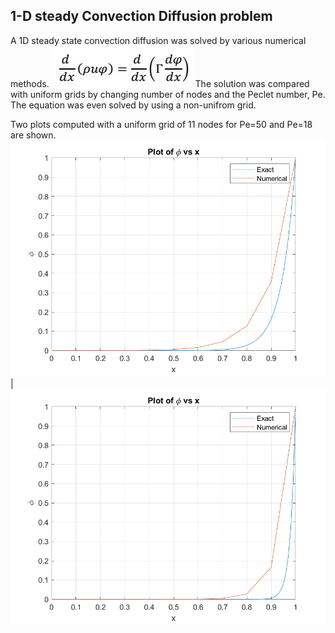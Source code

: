 ## 1-D steady Convection Diffusion problem
A 1D steady state convection diffusion was solved by various numerical methods. 
![Alt-txt](https://github.com/devanshuThakar/Computational-Fluid-Dynamics/blob/main/Project-1/Images/1D-equn.jpg)
The solution was compared with uniform grids by changing number of nodes and the Peclet number, Pe. The equation was even solved by using a non-unifrom grid. 

Two plots computed with a uniform grid of 11 nodes for Pe=50 and Pe=18 are shown.
![alt-text-1](https://github.com/devanshuThakar/Computational-Fluid-Dynamics/blob/main/Project-1/Images/Uniform_Nodes_11_Pe_18_phi_vs_x.png) | ![alt-text-2](https://github.com/devanshuThakar/Computational-Fluid-Dynamics/blob/main/Project-1/Images/Uniform_Nodes_11_Pe_50_phi_vs_x.png)
